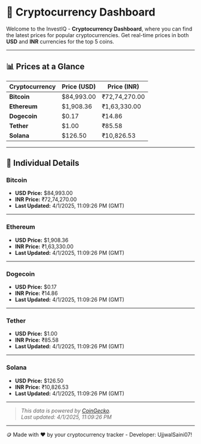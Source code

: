 
# 🚀 Cryptocurrency Dashboard

Welcome to the InvestIQ - **Cryptocurrency Dashboard**, where you can find the latest prices for popular cryptocurrencies. Get real-time prices in both **USD** and **INR** currencies for the top 5 coins.

---

## 📊 Prices at a Glance

| **Cryptocurrency** | **Price (USD)**       | **Price (INR)**        |
|---------------------|-----------------------|------------------------|
| **Bitcoin**   | $84,993.00 | ₹72,74,270.00 |
| **Ethereum**   | $1,908.36 | ₹1,63,330.00 |
| **Dogecoin**   | $0.17 | ₹14.86 |
| **Tether**   | $1.00 | ₹85.58 |
| **Solana**   | $126.50 | ₹10,826.53 |

---

## 📌 Individual Details

### Bitcoin

- **USD Price:** $84,993.00
- **INR Price:** ₹72,74,270.00
- **Last Updated:** 4/1/2025, 11:09:26 PM (GMT)
---


### Ethereum

- **USD Price:** $1,908.36
- **INR Price:** ₹1,63,330.00
- **Last Updated:** 4/1/2025, 11:09:26 PM (GMT)
---


### Dogecoin

- **USD Price:** $0.17
- **INR Price:** ₹14.86
- **Last Updated:** 4/1/2025, 11:09:26 PM (GMT)
---


### Tether

- **USD Price:** $1.00
- **INR Price:** ₹85.58
- **Last Updated:** 4/1/2025, 11:09:26 PM (GMT)
---


### Solana

- **USD Price:** $126.50
- **INR Price:** ₹10,826.53
- **Last Updated:** 4/1/2025, 11:09:26 PM (GMT)
---


> _This data is powered by [CoinGecko](https://www.coingecko.com)._  
> _Last updated: 4/1/2025, 11:09:26 PM_  

---
🪙 Made with ❤️ by your cryptocurrency tracker - Developer: UjjwalSaini07!
